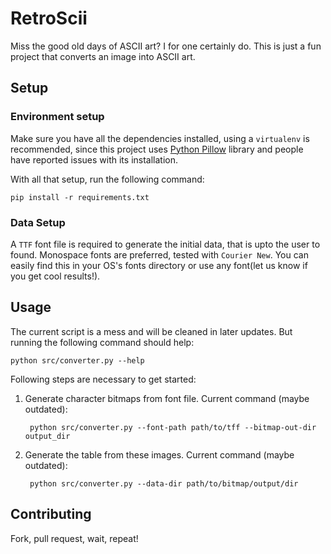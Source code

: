 # RetroScii

Miss the good old days of ASCII art? I for one certainly do. This is just a fun project that converts an image into ASCII art.

## Setup

### Environment setup
Make sure you have all the dependencies installed, using a `virtualenv` is recommended, since this project uses [Python Pillow](https://python-pillow.org/)
library and people have reported issues with its installation.

With all that setup, run the following command:

    pip install -r requirements.txt
    
### Data Setup

A `TTF` font file is required to generate the initial data, that is upto the user to found. Monospace fonts are preferred, tested with `Courier New`.
You can easily find this in your OS's fonts directory or use any font(let us know if you get cool results!).

## Usage

The current script is a mess and will be cleaned in later updates. But running the following command should help:

    python src/converter.py --help
 
Following steps are necessary to get started:

1. Generate character bitmaps from font file. Current command (maybe outdated):

        python src/converter.py --font-path path/to/tff --bitmap-out-dir output_dir

2. Generate the table from these images. Current command (maybe outdated):

        python src/converter.py --data-dir path/to/bitmap/output/dir 

## Contributing

Fork, pull request, wait, repeat!
